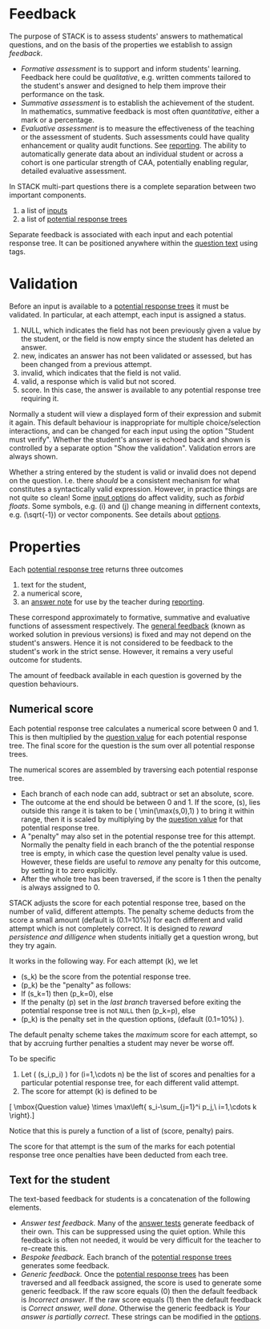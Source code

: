 # Feedback #

The purpose of STACK is to assess students' answers to mathematical questions,
and on the basis of the properties we establish to assign _feedback_.

* _Formative assessment_ is to support and inform students' learning.
  Feedback here could be _qualitative_, e.g. written comments tailored to the student's answer and designed to help them improve their performance on the task.
* _Summative assessment_ is to establish the achievement of the student.
  In mathematics, summative feedback is most often _quantitative_,  either a mark or a percentage.
* _Evaluative assessment_ is to measure the effectiveness of the teaching or the
  assessment of students.  Such assessments could have quality enhancement or quality audit functions.
  See [reporting](Reporting.md). The ability to automatically generate data about an individual student or
  across a cohort is one particular strength of CAA, potentially enabling regular, detailed evaluative assessment.

In STACK multi-part questions there is a complete separation between two important components.

1. a list of [inputs](Inputs.md)
2. a list of [potential response trees](Potential_response_trees.md)

Separate feedback is associated with each input and each potential response tree.  It can be positioned anywhere within the [question text](CASText.md#question_text) using tags.

# Validation #

Before an input is available to a [potential response trees](Potential_response_trees.md)
it must be validated.  In particular, at each attempt, each input is assigned a status.

1. NULL, which indicates the field has not been previously given a value by the student,
   or the field is now empty since the student has deleted an answer.
2. new, indicates an answer has not been validated or assessed, but has been changed from a previous attempt.
3. invalid, which indicates that the field is not valid.
4. valid, a response which is valid but not scored.
5. score.  In this case, the answer is available to any potential response tree requiring it.

Normally a student will view a displayed form of their expression and submit it again.  This default behaviour is inappropriate for multiple choice/selection interactions, and can be changed for each input using the option "Student must verify".  Whether the student's answer is echoed back and shown is controlled by a separate option "Show the validation".  Validation errors are always shown.

Whether a string entered by the student is valid or invalid does not depend on the question. I.e. there _should_ be a consistent mechanism for what constitutes a syntactically valid expression. However, in practice things are not quite so clean!  Some [input options](Inputs.md#Input_options) do affect validity, such as _forbid floats_.   Some symbols, e.g. \(i\) and \(j\) change meaning in differnent contexts, e.g. \(\sqrt{-1}\) or vector components.  See details about [options](Options.md).

# Properties #

Each [potential response tree](Potential_response_trees.md) returns three outcomes

1. text for the student,
2. a numerical score,
3. an [answer note](Potential_response_trees.md#Answer_note)
   for use by the teacher during [reporting](Reporting.md).

These correspond approximately to formative, summative and evaluative functions of assessment respectively.
The [general feedback](CASText.md#General_feedback) (known as worked solution in previous versions) is fixed and may not depend on the student's answers.
Hence it is not considered to be feedback to the student's work in the strict sense.  However, it remains a very useful outcome for students.

The amount of feedback available in each question is governed by the question behaviours.

## Numerical score  ##

Each potential response tree calculates a numerical score between 0 and 1.  This is then multiplied by the [question value](Potential_response_trees.md#Question_value) for each potential response tree.  The final score for the question is the sum over all potential response trees.

The numerical scores are assembled by traversing each potential response tree.

* Each branch of each node can add, subtract or set an absolute, score.
* The outcome at the end should be between 0 and 1.  If the score, \(s\), lies outside this range it is taken to be \( \min(\max(s,0),1) \) to bring it within range, then it is scaled by multiplying by the [question value](Potential_response_trees.md#Question_value) for that potential response tree.
* A "penalty" may also set in the potential response tree for this attempt. Normally the penalty field in each branch of the the potential response tree is empty, in which case the question level penalty value is used.  However, these fields are useful to _remove_ any penalty for this outcome, by setting it to zero explicitly.
* After the whole tree has been traversed, if the score is 1 then the penalty is always assigned to 0.

STACK adjusts the score for each potential response tree, based on the number of valid, different attempts.  The penalty scheme deducts from the score a small amount (default is \(0.1=10\%\)) for each different and valid attempt which is not completely correct.   It is designed to _reward persistence and dilligence_ when students initially get a question wrong, but they try again.

It works in the following way. For each attempt \(k\), we let

* \(s_k\) be the score from the potential response tree.
* \(p_k\) be the "penalty" as follows:
 * If \(s_k=1\) then \(p_k=0\), else
 * If the penalty \(p\) set in the _last branch_ traversed before exiting the potential response tree is not `NULL` then \(p_k=p\), else
 * \(p_k\) is the penalty set in the question options, (default \(0.1=10\%\) ).

The default penalty scheme takes the _maximum_ score for each attempt, so that by accruing further penalties a student may never be worse off.

To be specific

1. Let \( (s_i,p_i) \) for \(i=1,\cdots n\) be the list of scores and penalties for a particular potential response tree, for each different valid attempt.
2. The score for attempt \(k\) is defined to be

\[ \mbox{Question value} \times \max\left\{ s_i-\sum_{j=1}^i p_j,\ i=1,\cdots k \right\}.\]

Notice that this is purely a function of a list of (score, penalty) pairs.

The score for that attempt is the sum of the marks for each potential response tree once penalties have been deducted from each tree.

## Text for the student  ##

The text-based feedback for students is a concatenation of the following elements.

* *Answer test feedback.* Many of the [answer tests](Answer_tests.md) generate feedback of their own. This can be suppressed using the quiet option. While this feedback is often not needed, it would be very difficult for the teacher to re-create this.
* *Bespoke feedback.* Each branch of the [potential response trees](Potential_response_trees.md) generates some feedback.
* *Generic feedback.* Once the [potential response trees](Potential_response_trees.md) has been traversed and all feedback assigned, the score is used to generate some generic feedback. If the raw score equals \(0\) then the default feedback is _Incorrect answer_.   If the raw score equals \(1\) then the default feedback is _Correct answer, well done_. Otherwise the generic feedback is _Your answer is partially correct_.  These strings can be modified in the [options](Options.md).
